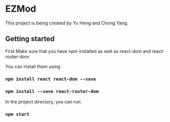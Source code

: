 # EZMod

This project is being created by Yu Heng and Chong Yang.

## Getting started

First Make sure that you have npm installed as well as react-dom and react-router-dom

You can install them using 

### `npm install react react-dom --save`

### `npm install --save react-router-dom`

In the project directory, you can run:

### `npm start`
